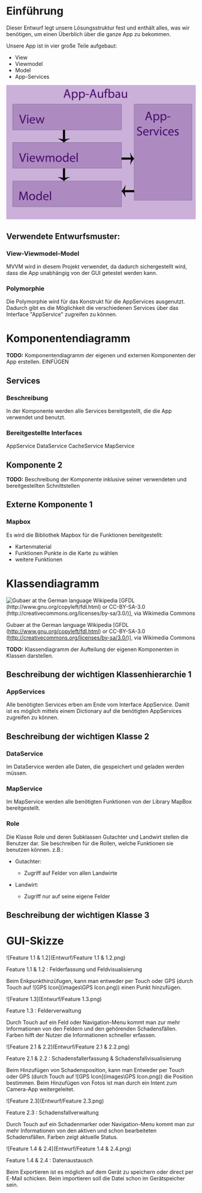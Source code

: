 # Einführung

Dieser Entwurf legt unsere Lösungsstruktur fest und enthält alles, was wir benötigen, um einen Überblich über die ganze App zu bekommen.

Unsere App ist in vier große Teile aufgebaut:
- View
- Viewmodel
- Model
- App-Services

![Gubaer at the German language Wikipedia [GFDL (http://www.gnu.org/copyleft/fdl.html) or CC-BY-SA-3.0 (http://creativecommons.org/licenses/by-sa/3.0/)], via Wikimedia Commons](images/General-AppStructure.png)

## Verwendete Entwurfsmuster:
### View-Viewmodel-Model ###
MVVM wird in diesem Projekt verwendet, da dadurch sichergestellt wird, dass die App unabhängig von der GUI getestet werden kann.

### Polymorphie
Die Polymorphie wird für das Konstrukt für die AppServices ausgenutzt. Dadurch gibt es die Möglichkeit die verschiedenen Services über das Interface "AppService" zugreifen zu können.

# Komponentendiagramm

**TODO:** Komponentendiagramm der eigenen und externen Komponenten der App erstellen. EINFÜGEN

## Services

### Beschreibung
In der Komponente werden alle Services bereitgestellt, die die App verwendet und benutzt.

### Bereitgestellte Interfaces
AppService
DataService
CacheService
MapService


## Komponente 2

**TODO:** Beschreibung der Komponente inklusive seiner verwendeten und bereitgestellten Schnittstellen

## Externe Komponente 1

### Mapbox
Es wird die Bibliothek Mapbox für die Funktionen bereitgestellt:
- Kartenmaterial
- Funktionen Punkte in die Karte zu wählen
- weitere Funktionen

# Klassendiagramm

![Gubaer at the German language Wikipedia [GFDL (http://www.gnu.org/copyleft/fdl.html) or CC-BY-SA-3.0 (http://creativecommons.org/licenses/by-sa/3.0/)], via Wikimedia Commons](images/Klassendiagramm.png)

Gubaer at the German language Wikipedia [GFDL (http://www.gnu.org/copyleft/fdl.html) or CC-BY-SA-3.0 (http://creativecommons.org/licenses/by-sa/3.0/)], via Wikimedia Commons

**TODO:** Klassendiagramm der Aufteilung der eigenen Komponenten in Klassen darstellen.

## Beschreibung der wichtigen Klassenhierarchie 1

### AppServices
Alle benötigten Services erben am Ende vom Interface AppService. Damit ist es möglich mittels einem Dictionary auf die benötigten AppServices zugreifen zu können.

## Beschreibung der wichtigen Klasse 2
### DataService
Im DataService werden alle Daten, die gespeichert und geladen werden müssen.

### MapService
Im MapService werden alle benötigten Funktionen von der Library MapBox bereitgestellt.

### Role
Die Klasse Role und deren Subklassen Gutachter und Landwirt stellen die Benutzer dar. Sie beschreiben für die Rollen, welche Funktionen sie benutzen können.
z.B.:
- Gutachter:
    - Zugriff auf Felder von allen Landwirte

- Landwirt:
    - Zugriff nur auf seine eigene Felder

## Beschreibung der wichtigen Klasse 3


# GUI-Skizze

![Feature 1.1 & 1.2](Entwurf/Feature 1.1 & 1.2.png)

Feature 1.1 & 1.2 : Felderfassung und Feldvisualisierung

Beim Enkpunkthinzüfugen, kann man entweder per Touch oder GPS (durch Touch auf ![GPS Icon](images\GPS Icon.png)) einen Punkt hinzufügen.

![Feature 1.3](Entwurf/Feature 1.3.png)

Feature 1.3 : Felderverwaltung

Durch Touch auf ein Feld oder Navigation-Menu kommt man zur mehr Informationen von den Feldern und den gehörenden Schadensfällen.  Farben hilft der Nutzer die Informationen schneller erfassen.

![Feature 2.1 & 2.2](Entwurf/Feature 2.1 & 2.2.png)

Feature 2.1 & 2.2 : Schadensfallerfassung & Schadensfallvisualisierung

Beim Hinzufügen von Schadensposition, kann man Entweder per Touch oder GPS (durch Touch auf ![GPS Icon](images\GPS Icon.png)) die Position bestimmen.  Beim Hinzufügen von Fotos ist man durch ein Intent zum Camera-App weitergeleitet.

![Feature 2.3](Entwurf/Feature 2.3.png)

Feature 2.3 : Schadensfallverwaltung

Durch Touch auf ein Schadenmarker oder Navigation-Menu kommt man zur mehr Informationen von den aktiven und schon bearbeiteten Schadensfällen.  Farben zeigt aktuelle Status.

![Feature 1.4 & 2.4](Entwurf/Feature 1.4 & 2.4.png)

Feature 1.4 & 2.4 : Datenaustausch

Beim Exportieren ist es möglich auf dem Gerät zu speichern oder direct per E-Mail schicken.  Beim importieren soll die Datei schon im Gerätspeicher sein.
